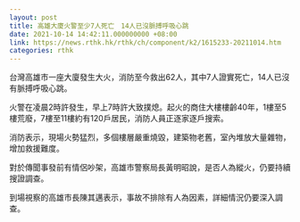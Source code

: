```yaml
---
layout: post
title: 高雄大廈火警至少7人死亡　14人已沒脈搏呼吸心跳
date: 2021-10-14 14:42:11.000000000 +08:00
link: https://news.rthk.hk/rthk/ch/component/k2/1615233-20211014.htm
categories: rthk
---
```


台灣高雄市一座大廈發生大火，消防至今救出62人，其中7人證實死亡，14人已沒有脈搏呼吸心跳。

火警在凌晨2時許發生，早上7時許大致撲熄。起火的商住大樓樓齡40年，1樓至5樓荒廢，7樓至11樓約有120戶居民，消防人員正逐家逐戶搜索。

消防表示，現場火勢猛烈，多個樓層嚴重燒毀，建築物老舊，室內堆放大量雜物，增加救援難度。

對於傳聞事發前有情侶吵架，高雄市警察局長黃明昭說，是否人為縱火，仍要持續搜證調查。

到場視察的高雄市長陳其邁表示，事故不排除有人為因素，詳細情況仍要深入調查。
